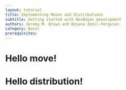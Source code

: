 ```yaml
---
layout: tutorial
title: Implementing Moves and Distributions
subtitle: Getting started with RevBayes development
authors: Jeremy M. Brown and Rosana Zenil-Ferguson
category: Basic
prerequisites:
---
```


Hello move!
==============

Hello distribution!
==============
